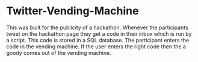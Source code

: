 # Twitter-Vending-Machine
This was built for the publicity of a hackathon. Whenever the participants tweet on the hackathon page they get a code in their inbox which is run by a script.
This code is stored in a SQL database. The participant enters the code in the vending machine. If the user enters the right code then the a goody comes out of the vending machine.

